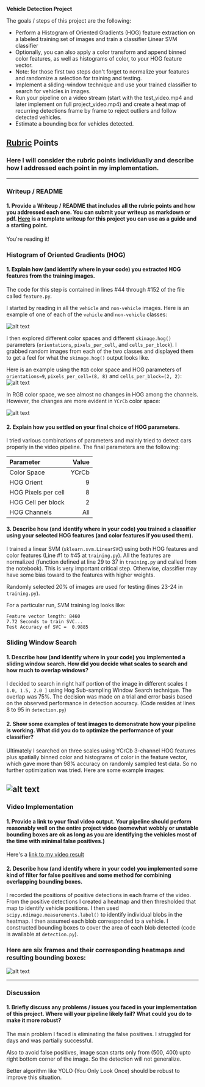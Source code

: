 **Vehicle Detection Project**

The goals / steps of this project are the following:

* Perform a Histogram of Oriented Gradients (HOG) feature extraction on a labeled training set of images and train a classifier Linear SVM classifier
* Optionally, you can also apply a color transform and append binned color features, as well as histograms of color, to your HOG feature vector. 
* Note: for those first two steps don't forget to normalize your features and randomize a selection for training and testing.
* Implement a sliding-window technique and use your trained classifier to search for vehicles in images.
* Run your pipeline on a video stream (start with the test_video.mp4 and later implement on full project_video.mp4) and create a heat map of recurring detections frame by frame to reject outliers and follow detected vehicles.
* Estimate a bounding box for vehicles detected.

[//]: # (Image References)
[image1]: ./output_images/car_not_car.png
[image2]: ./output_images/HOG_YCrCb.jpg
[image3]: ./examples/sliding_windows.jpg
[image4]: ./output_images/pipeline.jpg
[image5]: ./output_images/detection.jpg
[image6]: ./examples/labels_map.png
[image7]: ./examples/output_bboxes.png
[image8]: ./output_images/HOG_RGB.jpg
[video1]: ./project_video_result.mp4

## [Rubric](https://review.udacity.com/#!/rubrics/513/view) Points
### Here I will consider the rubric points individually and describe how I addressed each point in my implementation.  

---
### Writeup / README

#### 1. Provide a Writeup / README that includes all the rubric points and how you addressed each one.  You can submit your writeup as markdown or pdf.  [Here](https://github.com/udacity/CarND-Vehicle-Detection/blob/master/writeup_template.md) is a template writeup for this project you can use as a guide and a starting point.  

You're reading it!

### Histogram of Oriented Gradients (HOG)

#### 1. Explain how (and identify where in your code) you extracted HOG features from the training images.

The code for this step is contained in lines #44 through #152 of the file called `feature.py`.

I started by reading in all the `vehicle` and `non-vehicle` images.  Here is an example of one of each of the `vehicle` and `non-vehicle` classes:

![alt text][image1]

I then explored different color spaces and different `skimage.hog()` parameters (`orientations`, `pixels_per_cell`, and `cells_per_block`).  I grabbed random images from each of the two classes and displayed them to get a feel for what the `skimage.hog()` output looks like.

Here is an example using the `RGB` color space and HOG parameters of `orientations=9`, `pixels_per_cell=(8, 8)` and `cells_per_block=(2, 2)`:
![alt text][image8]

In RGB color space, we see almost no changes in HOG among the channels. However, the changes are more evident in `YCrCb` color space:

![alt text][image2]

#### 2. Explain how you settled on your final choice of HOG parameters.

I tried various combinations of parameters and mainly tried to detect cars properly in the video pipeline. The final parameters are the following:

|Parameter|Value|
|:--------|----:|
|Color Space|YCrCb|
|HOG Orient|9|
|HOG Pixels per cell|8|
|HOG Cell per block|2|
|HOG Channels|All|

#### 3. Describe how (and identify where in your code) you trained a classifier using your selected HOG features (and color features if you used them).

I trained a linear SVM (`sklearn.svm.LinearSVC`) using both HOG features and color features (Line #1 to #45 at `training.py`). All the features are normalized (function defined at line 29 to 37 in `training.py` and called from the notebook). This is very important critical step. Otherwise, classifier may have some bias toward to the features with higher weights.

Randomly selected 20% of images are used for testing (lines 23-24 in `training.py`).

For a particular run, SVM training log looks like:
```
Feature vector length: 8460
7.72 Seconds to train SVC...
Test Accuracy of SVC =  0.9885
```

### Sliding Window Search

#### 1. Describe how (and identify where in your code) you implemented a sliding window search.  How did you decide what scales to search and how much to overlap windows?

I decided to search in right half portion of the image in different scales `[ 1.0, 1.5, 2.0 ]` using Hog Sub-sampling Window Search technique. The overlap was 75%. The decision was made on a trial and error basis based on the observed performance in detection accuracy. (Code resides at lines 8 to 95 in `detection.py`)


#### 2. Show some examples of test images to demonstrate how your pipeline is working.  What did you do to optimize the performance of your classifier?

Ultimately I searched on three scales using YCrCb 3-channel HOG features plus spatially binned color and histograms of color in the feature vector, which gave more than 98% accuracy on randomly sampled test data. So no further optimization was tried. Here are some example images:

![alt text][image4]
---

### Video Implementation

#### 1. Provide a link to your final video output.  Your pipeline should perform reasonably well on the entire project video (somewhat wobbly or unstable bounding boxes are ok as long as you are identifying the vehicles most of the time with minimal false positives.)
Here's a [link to my video result](./project_video.mp4)


#### 2. Describe how (and identify where in your code) you implemented some kind of filter for false positives and some method for combining overlapping bounding boxes.

I recorded the positions of positive detections in each frame of the video.  From the positive detections I created a heatmap and then thresholded that map to identify vehicle positions.  I then used `scipy.ndimage.measurements.label()` to identify individual blobs in the heatmap.  I then assumed each blob corresponded to a vehicle.  I constructed bounding boxes to cover the area of each blob detected
(code is available at `detection.py`).


### Here are six frames and their corresponding heatmaps and resulting bounding boxes:
![alt text][image5]

---

### Discussion

#### 1. Briefly discuss any problems / issues you faced in your implementation of this project.  Where will your pipeline likely fail?  What could you do to make it more robust?

The main problem I faced is eliminating the false positives. I struggled for days and was partially successful.

Also to avoid false positives, image scan starts only from (500, 400) upto right bottom corner of the image. So the detection will not generalize.

Better algorithm like YOLO (You Only Look Once) should be robust to improve this situation.




